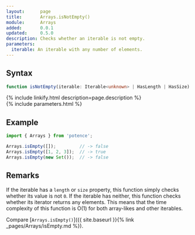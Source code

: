 ```yaml
---
layout:      page
title:       Arrays.isNotEmpty()
module:      Arrays
added:       0.0.1
updated:     0.5.0
description: Checks whether an iterable is not empty.
parameters:
  iterable: An iterable with any number of elements.
---
```

## Syntax

```ts
function isNotEmpty(iterable: Iterable<unknown> | HasLength | HasSize): boolean
```

<div class="description">{% include linkify.html description=page.description %}</div>
{% include parameters.html %}

## Example

```ts
import { Arrays } from 'potence';

Arrays.isEmpty([]);         // -> false
Arrays.isEmpty([1, 2, 3]);  // -> true
Arrays.isEmpty(new Set());  // -> false
```

## Remarks

If the iterable has a `length` or `size` property, this function simply checks
whether its value is not `0`. If the iterable has neither, this function checks
whether its iterator returns any elements. This means that the time complexity
of this function is O(1) for both array-likes and other iterables.

Compare
[`Arrays.isEmpty()`]({{ site.baseurl }}{% link _pages/Arrays/isEmpty.md %}).
